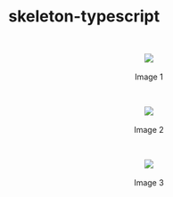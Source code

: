 # skeleton-typescript

<br>
<p align=center>
  <img src="https://cloud.githubusercontent.com/assets/2712405/18034958/373abede-6d19-11e6-941e-e8f7d9986276.png"></img>
 <br><br>
Image 1
</p>

<br>
<p align=center>
  <img src="https://cloud.githubusercontent.com/assets/2712405/18034981/6dbb471c-6d19-11e6-9332-1d9f4bd5db5e.png"></img>
 <br><br>
Image 2
</p>

<br>
<p align=center>
  <img src="https://cloud.githubusercontent.com/assets/2712405/18035058/6f8d0bf0-6d1b-11e6-974e-72cd7f2eba20.png"></img>
 <br><br>
Image 3
</p>







